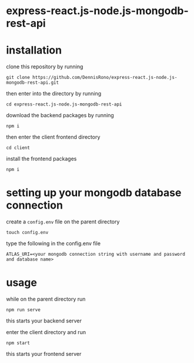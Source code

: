 express-react.js-node.js-mongodb-rest-api
=========================================

installation
=============
clone this repository by running
```
git clone https://github.com/DennisRono/express-react.js-node.js-mongodb-rest-api.git
```
then enter into the directory by running
```
cd express-react.js-node.js-mongodb-rest-api
```

download the backend packages by running
```
npm i
```
then enter the client frontend directory
```
cd client
```
install the frontend packages
```
npm i
```

setting up your mongodb database connection
===========================================
create a `config.env` file on the parent directory
```
touch config.env
```
type the following in the config.env file
```
ATLAS_URI=<your mongodb connection string with username and password and database name>
```

usage
=====
while on the parent directory run
```
npm run serve
```
this starts your backend server

enter the client directory and run
```
npm start
```
this starts your frontend server

